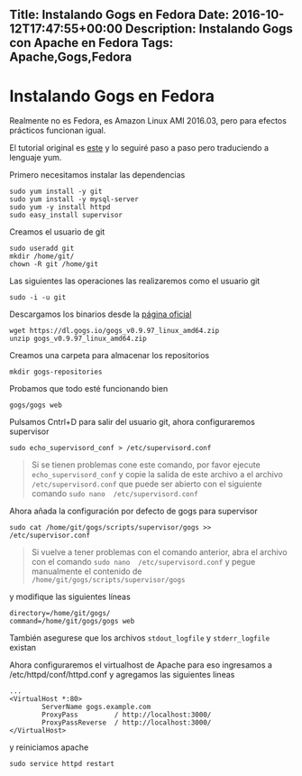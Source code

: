 Title: Instalando Gogs en Fedora
Date: 2016-10-12T17:47:55+00:00
Description: Instalando Gogs con Apache en Fedora
Tags: Apache,Gogs,Fedora
---
# Instalando Gogs en Fedora

Realmente no es Fedora, es Amazon Linux AMI 2016.03, pero para efectos prácticos funcionan igual.

El tutorial original es [este](http://blog.contraslash.com/instalando-gogs-en-ubuntu-1404-con-apache/) y lo seguiré paso a paso pero traduciendo a lenguaje yum.

Primero necesitamos instalar las dependencias
```
sudo yum install -y git
sudo yum install -y mysql-server
sudo yum -y install httpd
sudo easy_install supervisor
```

Creamos el usuario de git
```
sudo useradd git
mkdir /home/git/
chown -R git /home/git
```

Las siguientes las operaciones las realizaremos como el usuario git
```
sudo -i -u git
```

Descargamos los binarios desde la [página oficial](https://gogs.io/docs/installation/install_from_binary)
```
wget https://dl.gogs.io/gogs_v0.9.97_linux_amd64.zip
unzip gogs_v0.9.97_linux_amd64.zip
```

Creamos una carpeta para almacenar los repositorios
```
mkdir gogs-repositories
```

Probamos que todo esté funcionando bien
```
gogs/gogs web
```

Pulsamos Cntrl+D para salir del usuario git, ahora configuraremos supervisor
```
sudo echo_supervisord_conf > /etc/supervisord.conf
```
> Si se tienen problemas cone este comando, por favor ejecute `echo_supervisord_conf` y copie la salida de este archivo a el archivo ` /etc/supervisord.conf` que puede ser abierto con el siguiente comando `sudo nano  /etc/supervisord.conf`

Ahora añada la configuración por defecto de gogs para supervisor
```
sudo cat /home/git/gogs/scripts/supervisor/gogs >> /etc/supervisor.conf
```

> Si vuelve a tener problemas con el comando anterior, abra el archivo con el comando `sudo nano  /etc/supervisord.conf` y pegue manualmente el contenido de `/home/git/gogs/scripts/supervisor/gogs`

y modifique las siguientes líneas 
```
directory=/home/git/gogs/
command=/home/git/gogs/gogs web
```

También asegurese que los archivos `stdout_logfile` y `stderr_logfile` existan

Ahora configuraremos el virtualhost de Apache
para eso ingresamos a /etc/httpd/conf/httpd.conf y agregamos las siguientes lineas

```
...
<VirtualHost *:80>
        ServerName gogs.example.com
        ProxyPass         / http://localhost:3000/
        ProxyPassReverse  / http://localhost:3000/
</VirtualHost>
```

y reiniciamos apache
```
sudo service httpd restart
```